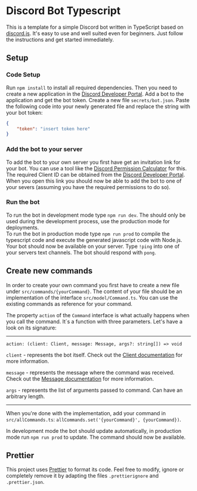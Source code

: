 # Discord Bot Typescript

This is a template for a simple Discord bot written in TypeScript based on [discord.js](https://discord.js.org/#/). It's easy to use and well suited even for beginners. Just follow the instructions and get started immediately.

## Setup

### Code Setup

Run `npm install` to install all required dependencies. Then you need to create a new application in the [Discord Developer Portal](https://discord.com/developers). Add a bot to the application and get the bot token. Create a new file `secrets/bot.json`. Paste the following code into your newly generated file and replace the string with your bot token:

```json
{
    "token": "insert token here"
}
```

### Add the bot to your server

To add the bot to your own server you first have get an invitation link for your bot. You can use a tool like the [Discord Permission Calculator](https://discordapi.com/permissions.html) for this. The required Client ID can be obtained from the [Discord Developer Portal](https://discord.com/developers).  
When you open this link you should now be able to add the bot to one of your severs (assuming you have the required permissions to do so).

### Run the bot

To run the bot in development mode type `npm run dev`. The should only be used during the development process, use the production mode for deployments.  
To run the bot in production mode type `npm run prod` to compile the typescript code and execute the generated javascript code with Node.js.  
Your bot should now be available on your server. Type `!ping` into one of your servers text channels. The bot should respond with `pong`.

## Create new commands

In order to create your own command you first have to create a new file under `src/commands/{yourCommand}`.
The content of your file should be an implementation of the interface `src/model/Command.ts`.
You can use the existing commands as reference for your command.

The property `action` of the `Command` interface is what actually happens when you call the command.
It`s a function with three parameters. Let's have a look on its signature:

---

`action: (client: Client, message: Message, args?: string[]) => void`

`client` - represents the bot itself. Check out the
[Client documentation](https://discord.js.org/#/docs/main/stable/class/Client) for more information.

`message` - represents the message where the command was received. Check out the
[Message documentation](https://discord.js.org/#/docs/main/stable/class/Message) for more information.

`args` - represents the list of arguments passed to command. Can have an arbitrary length.

---

When you're done with the implementation, add your command in `src/allCommands.ts`:
`allCommands.set('{yourCommand}', {yourCommand})`.

In development mode the bot should update automatically, in production mode run `npm run prod` to update. The command should now be available.

## Prettier

This project uses [Prettier](https://prettier.io/) to format its code. Feel free to modify, ignore or completely remove it by adapting the files `.prettierignore` and `.prettier.json`.

